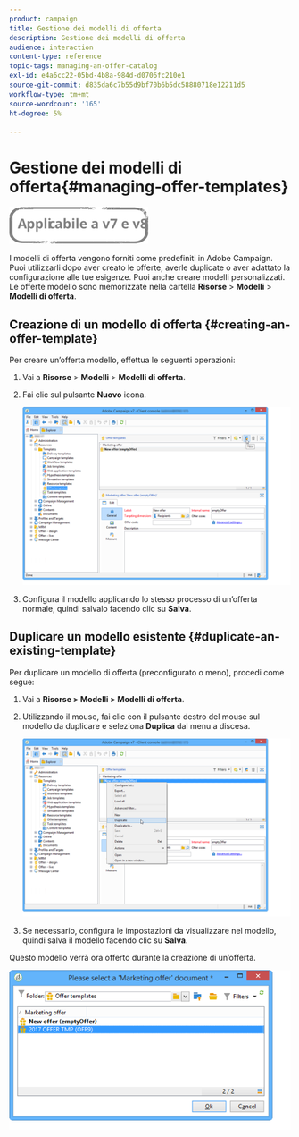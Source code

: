 ```yaml
---
product: campaign
title: Gestione dei modelli di offerta
description: Gestione dei modelli di offerta
audience: interaction
content-type: reference
topic-tags: managing-an-offer-catalog
exl-id: e4a6cc22-05bd-4b8a-984d-d0706fc210e1
source-git-commit: d835da6c7b55d9bf70b6b5dc58880718e12211d5
workflow-type: tm+mt
source-wordcount: '165'
ht-degree: 5%

---
```


# Gestione dei modelli di offerta{#managing-offer-templates}

![](../../assets/common.svg)

I modelli di offerta vengono forniti come predefiniti in Adobe Campaign. Puoi utilizzarli dopo aver creato le offerte, averle duplicate o aver adattato la configurazione alle tue esigenze. Puoi anche creare modelli personalizzati. Le offerte modello sono memorizzate nella cartella **Risorse** > **Modelli** > **Modelli di offerta**.

## Creazione di un modello di offerta {#creating-an-offer-template}

Per creare un’offerta modello, effettua le seguenti operazioni:

1. Vai a **Risorse** > **Modelli** > **Modelli di offerta**.
1. Fai clic sul pulsante **Nuovo** icona.

   ![](assets/offer_model_001.png)

1. Configura il modello applicando lo stesso processo di un’offerta normale, quindi salvalo facendo clic su **Salva**.

## Duplicare un modello esistente {#duplicate-an-existing-template}

Per duplicare un modello di offerta (preconfigurato o meno), procedi come segue:

1. Vai a **Risorse > Modelli > Modelli di offerta**.
1. Utilizzando il mouse, fai clic con il pulsante destro del mouse sul modello da duplicare e seleziona **Duplica** dal menu a discesa.

   ![](assets/offer_model_002.png)

1. Se necessario, configura le impostazioni da visualizzare nel modello, quindi salva il modello facendo clic su **Salva**.

Questo modello verrà ora offerto durante la creazione di un’offerta.

![](assets/offer_modelcreated_001.png)
